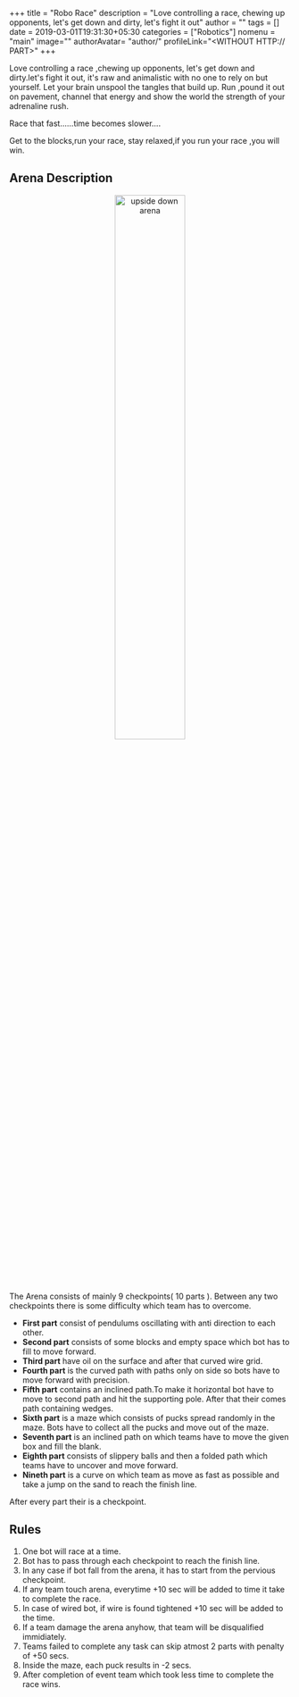 +++
title = "Robo Race"
description = "Love controlling a race, chewing up opponents, let's get down and dirty, let's fight it out"
author = ""
tags = []
date = 2019-03-01T19:31:30+05:30
categories = ["Robotics"]
nomenu = "main"
image="<BACKGROUND IMAGE FOR YOUR POST>"
authorAvatar= "author/<YOUR AVATAR>"
profileLink="<WITHOUT HTTP:// PART>"
+++

Love controlling a race ,chewing up opponents,
let&#39;s get down and dirty.let&#39;s fight it out,
it&#39;s raw and animalistic with no one to rely on but yourself.
Let your brain unspool the tangles that build up.
Run ,pound it out on pavement, channel that energy
and show the world the strength of your adrenaline rush.

Race that fast......time becomes slower....

Get to the blocks,run your race, stay relaxed,if you run your race ,you will win.

## Arena Description

<p align="center">
	<img style="width: 50%" alt="upside down arena" src="/images/Screeenshot_from_2019-03-14_15-18-03.png"></img>
</p>


The Arena consists of mainly 9 checkpoints( 10 parts ).
Between any two checkpoints there is some difficulty which team has to overcome.

+ **First part** consist of pendulums oscillating with anti direction to each other.
+ **Second part** consists of some blocks and empty space which bot has to fill to move forward.
+ **Third part** have oil on the surface and after that curved wire grid.
+ **Fourth part** is the curved path with paths only on side so bots have to move forward with precision.
+ **Fifth part** contains an inclined path.To make it horizontal bot have to move to second path and hit the supporting pole. After that their comes path containing wedges.
+ **Sixth part** is a maze which consists of pucks spread randomly in the maze. Bots have to collect all the pucks and move out of the maze.
+ **Seventh part** is an inclined path on which teams have to move the given box and fill the blank.
+ **Eighth part** consists of slippery balls and then a folded path which teams have to uncover and move forward.
+ **Nineth part** is a curve on which team as move as fast as possible and take a jump on the sand to reach the finish line.

After every part their is a checkpoint.

## Rules
1. One bot will race at a time.
2. Bot has to pass through each checkpoint to reach the finish line.
3. In any case if bot fall from the arena, it has to start from the pervious checkpoint.
4. If any team touch arena, everytime +10 sec will be added to time it take to complete the race.
5. In case of wired bot, if wire is found tightened +10 sec will be added to the time.
6. If a team damage the arena anyhow, that team will be disqualified immidiately.
7. Teams failed to complete any task can skip atmost 2 parts with penalty of +50 secs.
8. Inside the maze, each puck results in -2 secs.
9. After completion of event team which took less time to complete the race wins.
